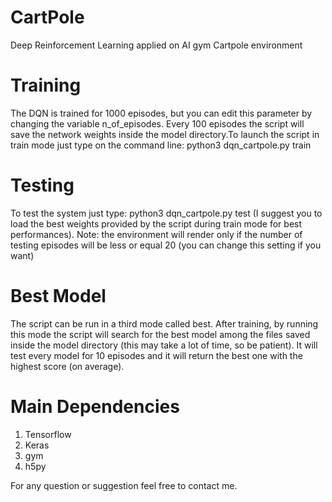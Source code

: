 # CartPole
Deep Reinforcement Learning applied on AI gym Cartpole environment

# Training
The DQN is trained for 1000 episodes, but you can edit this parameter by changing the variable n_of_episodes. Every 100 episodes the script will save the network weights inside the model directory.To launch the script in train mode just type on the command line: python3 dqn_cartpole.py train

# Testing
To test the system just type: python3 dqn_cartpole.py test (I suggest you to load the best weights provided by the script during train mode for best performances). Note: the environment will render only if the number of testing episodes will be less or equal 20 (you can change this setting if you want)

# Best Model
The script can be run in a third mode called best. After training, by running this mode the script will search for the best model among the files saved inside the model directory (this may take a lot of time, so be patient). It will test every model for 10 episodes and it will return the best one with the highest score (on average). 

# Main Dependencies
1. Tensorflow
2. Keras
3. gym
4. h5py


For any question or suggestion feel free to contact me.
